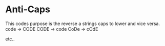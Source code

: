 Anti-Caps
====================

This codes purpose is the reverse a strings caps to lower and vice versa.
code -> CODE
CODE -> code
CoDe -> cOdE

etc..
